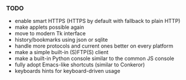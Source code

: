 ### TODO ###
 * enable smart HTTPS (HTTPS by default with fallback to plain HTTP)
 * make applets possible again
 * move to modern Tk interface
 * history/bookmarks using json or sqlite
 * handle more protocols and current ones better on every platform
 * make a simple built-in (S)FTP(S) client
 * make a built-in Python console similar to the common JS console
 * fully adopt Emacs-like shortcuts (similar to Conkeror)
 * keyboards hints for keyboard-driven usage
